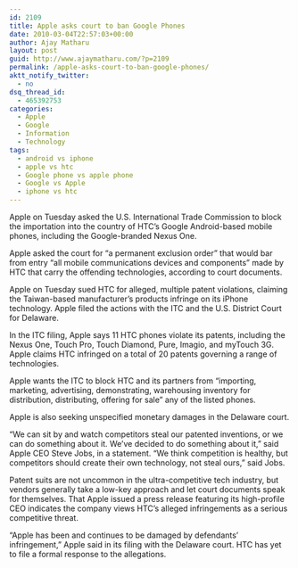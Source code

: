 ```yaml
---
id: 2109
title: Apple asks court to ban Google Phones
date: 2010-03-04T22:57:03+00:00
author: Ajay Matharu
layout: post
guid: http://www.ajaymatharu.com/?p=2109
permalink: /apple-asks-court-to-ban-google-phones/
aktt_notify_twitter:
  - no
dsq_thread_id:
  - 465392753
categories:
  - Apple
  - Google
  - Information
  - Technology
tags:
  - android vs iphone
  - apple vs htc
  - Google phone vs apple phone
  - Google vs Apple
  - iphone vs htc
---
```

Apple on Tuesday asked the U.S. International Trade Commission to block the importation into the country of HTC&#8217;s Google Android-based mobile phones, including the Google-branded Nexus One.

Apple asked the court for &#8220;a permanent exclusion order&#8221; that would bar from entry &#8220;all mobile communications devices and components&#8221; made by HTC that carry the offending technologies, according to court documents.

Apple on Tuesday sued HTC for alleged, multiple patent violations, claiming the Taiwan-based manufacturer&#8217;s products infringe on its iPhone technology. Apple filed the actions with the ITC and the U.S. District Court for Delaware.

In the ITC filing, Apple says 11 HTC phones violate its patents, including the Nexus One, Touch Pro, Touch Diamond, Pure, Imagio, and myTouch 3G. Apple claims HTC infringed on a total of 20 patents governing a range of technologies.

Apple wants the ITC to block HTC and its partners from &#8220;importing, marketing, advertising, demonstrating, warehousing inventory for distribution, distributing, offering for sale&#8221; any of the listed phones.

Apple is also seeking unspecified monetary damages in the Delaware court.

&#8220;We can sit by and watch competitors steal our patented inventions, or we can do something about it. We&#8217;ve decided to do something about it,&#8221; said Apple CEO Steve Jobs, in a statement. &#8220;We think competition is healthy, but competitors should create their own technology, not steal ours,&#8221; said Jobs.

Patent suits are not uncommon in the ultra-competitive tech industry, but vendors generally take a low-key approach and let court documents speak for themselves. That Apple issued a press release featuring its high-profile CEO indicates the company views HTC&#8217;s alleged infringements as a serious competitive threat.

&#8220;Apple has been and continues to be damaged by defendants&#8217; infringement,&#8221; Apple said in its filing with the Delaware court. HTC has yet to file a formal response to the allegations.
